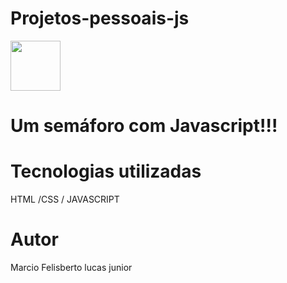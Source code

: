 # Projetos-pessoais-js
 
 <a href="https://github.com/marciolucasjunior/MediaQueries/blob/main/LICENSE"><img src="https://user-images.githubusercontent.com/109992150/211327592-53df9889-77d2-4d5d-acc8-429675954564.svg" width="80px" /></a>

<h1>Um semáforo com Javascript!!! </h1>


<h1>Tecnologias utilizadas </h1>
 HTML /CSS / JAVASCRIPT
 
 <h1>Autor</h1>
 Marcio Felisberto lucas junior

